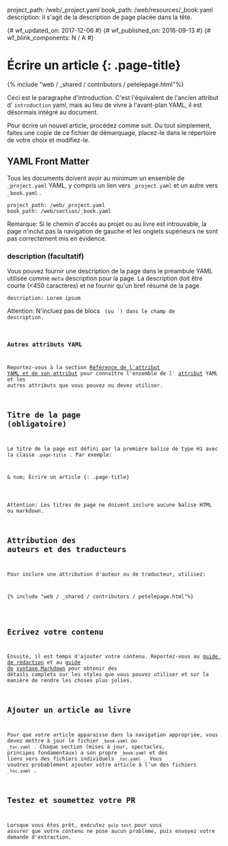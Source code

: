 project_path: /web/_project.yaml book_path: /web/resources/_book.yaml description: il s'agit de la description de page placée dans la tête.

{# wf_updated_on: 2017-12-06 #} {# wf_published_on: 2016-09-13 #} {# wf_blink_components: N / A #}

# Écrire un article {: .page-title}

{% include "web / _shared / contributors / petelepage.html"%}

Ceci est le paragraphe d'introduction. C'est l'équivalent de l'ancien attribut d' `introduction` yaml, mais au lieu de vivre à l'avant-plan YAML, il est désormais intégré au document.

Pour écrire un nouvel article, procédez comme suit. Ou tout simplement, faites une copie de ce fichier de démarquage, placez-le dans le répertoire de votre choix et modifiez-le.

## YAML Front Matter

Tous les documents doivent avoir au minimum un ensemble de `_project.yaml` YAML, y compris un lien vers `_project.yaml` et un autre vers `_book.yaml` .

```
project_path: /web/_project.yaml
book_path: /web/section/_book.yaml
```

Remarque: Si le chemin d'accès au projet ou au livre est introuvable, la page n'inclut pas la navigation de gauche et les onglets supérieurs ne sont pas correctement mis en évidence.

### description (facultatif)

Vous pouvez fournir une description de la page dans le préambule YAML utilisée comme `meta` description pour la page. La description doit être courte (<450 caractères) et ne fournir qu'un bref résumé de la page.

```
description: Lorem ipsum
```

Attention: N'incluez pas de blocs <code> (ou `) dans le champ de description.

### Autres attributs YAML

Reportez-vous à la section [Référence de l'attribut YAML et de son attribut](/web/resources/yaml-and-attr-reference) pour connaître l'ensemble de l' [attribut](/web/resources/yaml-and-attr-reference) YAML et les autres attributs que vous pouvez ou devez utiliser.

## Titre de la page (obligatoire)

Le titre de la page est défini par la première balise de type H1 avec la classe `.page-title` . Par exemple:

<pre class="prettyprint">& num; Écrire un article {: .page-title}</pre>

Attention: Les titres de page ne doivent inclure aucune balise HTML ou markdown.

## Attribution des auteurs et des traducteurs

Pour inclure une attribution d'auteur ou de traducteur, utilisez:

<pre class="prettyprint">{% include "web / _shared / contributors / petelepage.html"%}</pre>

## Ecrivez votre contenu

Ensuite, il est temps d'ajouter votre contenu. Reportez-vous au [guide de rédaction](/style/) et au [guide de](/style/) [syntaxe Markdown](markdown-syntax) pour obtenir des détails complets sur les styles que vous pouvez utiliser et sur la manière de rendre les choses plus jolies.

## Ajouter un article au livre

Pour que votre article apparaisse dans la navigation appropriée, vous devez mettre à jour le fichier `_book.yaml` ou `_toc.yaml` . Chaque section (mises à jour, spectacles, principes fondamentaux) a son propre `_book.yaml` et des liens vers des fichiers individuels `_toc.yaml` . Vous voudrez probablement ajouter votre article à l’un des fichiers `_toc.yaml` .

## Testez et soumettez votre PR

Lorsque vous êtes prêt, exécutez `gulp test` pour vous assurer que votre contenu ne pose aucun problème, puis envoyez votre demande d'extraction.
